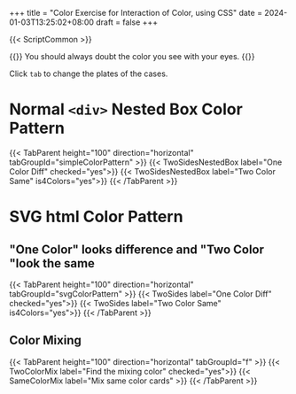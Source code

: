 +++
title = "Color Exercise for Interaction of Color, using CSS"
date = 2024-01-03T13:25:02+08:00
draft = false
+++

{{< ScriptCommon >}}

{{<lead>}}
 You should always doubt the color you see with your eyes. 
{{</lead>}}

Click `tab` to change the plates of the cases.

# Normal `<div>` Nested Box Color Pattern

{{< TabParent height="100" direction="horizontal" tabGroupId="simpleColorPattern" >}}
    {{< TwoSidesNestedBox label="One Color Diff" checked="yes">}}
    {{< TwoSidesNestedBox label="Two Color Same" is4Colors="yes">}}
{{< /TabParent >}}

# SVG html Color Pattern

## "One Color" looks difference and "Two Color "look the same

{{< TabParent height="100" direction="horizontal" tabGroupId="svgColorPattern" >}}
    {{< TwoSides label="One Color Diff" checked="yes">}}
    {{< TwoSides label="Two Color Same" is4Colors="yes">}}
{{< /TabParent >}}

## Color Mixing

{{< TabParent height="100" direction="horizontal" tabGroupId="f" >}}
    {{< TwoColorMix label="Find the mixing color" checked="yes">}}
    {{< SameColorMix label="Mix same color cards" >}}
{{< /TabParent >}}